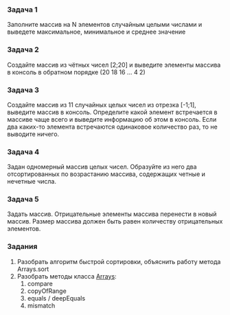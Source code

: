 ### Задача 1

Заполните массив на N элементов случайным целыми числами и выведете максимальное, минимальное и среднее значение

### Задача 2

Создайте массив из чётных чисел [2;20] и выведите элементы массива в консоль в обратном порядке (20 18 16 ... 4 2)

### Задача 3

Создайте массив из 11 случайных целых чисел из отрезка [-1;1], выведите массив в консоль.
Определите какой элемент встречается в массиве чаще всего и выведите информацию об этом в консоль.
Если два каких-то элемента встречаются одинаковое количество раз, то не выводите ничего.

### Задача 4
Задан одномерный массив целых чисел.
Образуйте из него два отсортированных по возрастанию массива, содержащих четные и нечетные числа.

### Задача 5
Задать массив. Отрицательные элементы массива перенести в новый массив.
Размер массива должен быть равен количеству отрицательных элементов.

### Задания
1. Разобрать алгоритм быстрой сортировки, объяснить работу метода Arrays.sort
2. Разобрать методы класса [Arrays](https://docs.oracle.com/en/java/javase/11/docs/api/java.base/java/util/Arrays.html):
    1) compare
    2) copyOfRange
    3) equals / deepEquals
    4) mismatch







